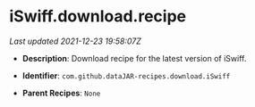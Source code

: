 # iSwiff.download.recipe

_Last updated 2021-12-23 19:58:07Z_

- **Description**: Download recipe for the latest version of iSwiff.

- **Identifier**: `com.github.dataJAR-recipes.download.iSwiff`

- **Parent Recipes**: `None`